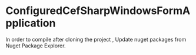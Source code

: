 # ConfiguredCefSharpWindowsFormApplication

In order to compile after cloning the project , Update nuget packages from Nuget Package Explorer.
